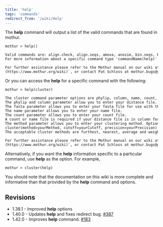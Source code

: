 ```yaml
---
title: 'help'
tags: 'commands'
redirect_from: '/wiki/Help'
---
```

The **help** command will output a list of the valid
commands that are found in mothur.

    mothur > help()

    Valid commands are: align.check, align.seqs, amova, anosim, bin.seqs, biom.info, catchall, chimera.bellerophon, chimera.ccode, chimera.check, chimera.perseus, chimera.pintail, chimera.slayer, chimera.uchime, chimera.vsearch, chop.seqs, classify.otu, classify.seqs, classify.svm, classify.tree, clearcut, cluster, cluster.classic, cluster.fragments, cluster.split, collect.shared, collect.single, consensus.seqs, cooccurrence, corr.axes, count.groups, count.seqs, create.database, degap.seqs, deunique.seqs, deunique.tree, dist.seqs, dist.shared, fastq.info, filter.seqs, filter.shared, get.commandinfo, get.communitytype, get.coremicrobiome, get.current, get.dists, get.group, get.groups, get.label, get.lineage, get.mimarkspackage, get.otulabels, get.otulist, get.oturep, get.otus, get.rabund, get.relabund, get.sabund, get.seqs, get.sharedseqs, heatmap.bin, heatmap.sim, help, homova, indicator, kruskal.wallis, lefse, libshuff, list.otulabels, list.otus, list.seqs, make.biom, make.contigs, make.fastq, make.file, make.group, make.lefse, make.lookup, make.shared, make.sra, make.table, mantel, merge.count, merge.files, merge.groups, merge.sfffiles, merge.taxsummary, metastats, mgcluster, mimarks.attributes, nmds, normalize.shared, otu.association, otu.hierarchy, pairwise.seqs, parse.list, parsimony, pca, pcoa, pcr.seqs, phylo.diversity, phylotype, pre.cluster, primer.design, quit, rarefaction.shared, rarefaction.single, remove.dists, remove.groups, remove.lineage, remove.otulabels, remove.otus, remove.rare, remove.seqs, rename.file, rename.seqs, reverse.seqs, screen.seqs, sens.spec, seq.error, set.current, set.dir, set.logfile, set.seed, sff.multiple, sffinfo, shhh.flows, shhh.seqs, sort.seqs, sparcc, split.abund, split.groups, sub.sample, summary.qual, summary.seqs, summary.shared, summary.single, summary.tax, system, tree.shared, trim.flows, trim.seqs, unifrac.unweighted, unifrac.weighted, unique.seqs, venn.
    For more information about a specific command type 'commandName(help)' i.e. 'cluster(help)'

    For further assistance please refer to the Mothur manual on our wiki at `[`https://www.mothur.org/wiki`](https://www.mothur.org/wiki)`, or contact Pat Schloss at mothur.bugs@gmail.com.

Or you can access the **help** for a specific command with the following:

    mothur > help(cluster)

    The cluster command parameter options are phylip, column, name, count, method, cutoff, precision, sim, showabund and timing. Fasta or Phylip or column and name are required.
    The phylip and column parameter allow you to enter your distance file. 
    The fasta parameter allows you to enter your fasta file for use with the agc or dgc methods. 
    The name parameter allows you to enter your name file. 
    The count parameter allows you to enter your count file. 
    A count or name file is required if your distance file is in column format.
    The method parameter allows you to enter your clustering mothod. Options are furthest, nearest, average, weighted, agc and dgc. Default=average.  The agc and dgc methods require a fasta file.The cluster command should be in the following format: 
    cluster(method=yourMethod, cutoff=yourCutoff, precision=yourPrecision) 
    The acceptable cluster methods are furthest, nearest, average and weighted.  If no method is provided then average is assumed.

    For further assistance please refer to the Mothur manual on our wiki at `[`https://www.mothur.org/wiki`](https://www.mothur.org/wiki)`, or contact Pat Schloss at mothur.bugs@gmail.com.

Alternatively, if you want the **help** information specific to a particular
command, use **help** as the option. For example,

    mothur > cluster(help)

You should note that the documentation on this wiki is more complete and
informative than that provided by the **help** command and options.

## Revisions

-   1.38.1 - Improved **help** options
-   1.40.0 - Updates **help** and fixes redirect bug.
    [\#387](https://github.com/mothur/mothur/issues/387)
-   1.42.0 - Improves **help** command.
    [\#183](https://github.com/mothur/mothur/issues/183)


